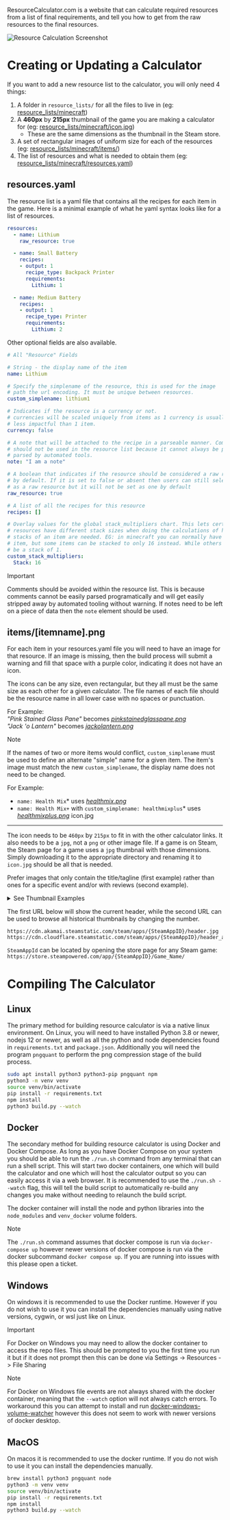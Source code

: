 ResourceCalculator.com is a website that can calculate required resources from
a list of final requirements, and tell you how to get from the raw resources to
the final resources.

![Resource Calculation Screenshot](screenshot01.png "Resource Calculation Screenshot")


Creating or Updating a Calculator
================================================================================
If you want to add a new resource list to the calculator, you will only need 4 things:  
1. A folder in `resource_lists/` for all the files to live in (eg: [resource_lists/minecraft](resource_lists/minecraft))
2. A **460px** by **215px** thumbnail of the game you are making a calculator for (eg: [resource_lists/minecraft/icon.jpg](resource_lists/minecraft/icon.jpg))
    * These are the same dimensions as the thumbnail in the Steam store.
3. A set of rectangular images of uniform size for each of the resources (eg: [resource_lists/minecraft/items/](resource_lists/minecraft/items/))
4. The list of resources and what is needed to obtain them (eg: [resource_lists/minecraft/resources.yaml](resource_lists/minecraft/resources.yaml))

resources.yaml
--------------------------------------------------------------------------------
The resource list is a yaml file that contains all the recipes for each item in
the game. Here is a minimal example of what he yaml syntax looks like for a
list of resources.

```yaml
resources:
  - name: Lithium
    raw_resource: true

  - name: Small Battery
    recipes:
    - output: 1
      recipe_type: Backpack Printer
      requirements:
        Lithium: 1

  - name: Medium Battery
    recipes:
    - output: 1
      recipe_type: Printer
      requirements:
        Lithium: 2
```

Other optional fields are also available.

```yaml
# All "Resource" Fields

# String - the display name of the item
name: Lithium

# Specify the simplename of the resource, this is used for the image
# path the url encoding. It must be unique between resources.
custom_simplename: lithium1

# Indicates if the resource is a currency or not.
# currencies will be scaled uniquely from items as 1 currency is usually a lot
# less impactful than 1 item.
currency: false

# A note that will be attached to the recipe in a parseable manner. Comments
# should not be used in the resource list because it cannot always be properly
# parsed by automated tools.
note: "I am a note"

# A boolean that indicates if the resource should be considered a raw resource
# by default. If it is set to false or absent then users can still select it
# as a raw resource but it will not be set as one by default
raw_resource: true

# A list of all the recipes for this resource
recipes: []

# Overlay values for the global stack_multipliers chart. This lets certian
# resources have different stack sizes when doing the calculations of how many
# stacks of an item are needed. EG: in minecraft you can normally have 64 of an
# item, but some items can be stacked to only 16 instead. While others can only
# be a stack of 1.
custom_stack_multipliers:
  Stack: 16
```

> [!IMPORTANT]
> Comments should be avoided within the resource list. This is because comments
> cannot be easily parsed programatically and will get easily stripped away
> by automated tooling without warning. If notes need to be left on a piece of
> data then the `note` element should be used.

items/[itemname].png
--------------------------------------------------------------------------------
For each item in your resources.yaml file you will need to have an image for
that resource. If an image is missing, then the build process will submit a
warning and fill that space with a purple color, indicating it does not have
an icon.

The icons can be any size, even rectangular, but they all must be the same size
as each other for a given calculator.
The file names of each file should be the resource name in all lower case with
no spaces or punctuation.

For Example:  
*"Pink Stained Glass Pane"* becomes *[pinkstainedglasspane.png](resource_lists/minecraft/items/pinkstainedglasspane.png)*  
*"Jack 'o Lantern"* becomes *[jackolantern.png](resource_lists/minecraft/items/jackolantern.png)*

> [!NOTE]
> If the names of two or more items would conflict, `custom_simplename` must
> be used to define an alternate "simple" name for a given item. The item's image
> must match the new `custom_simplename`, the display name does not need to be changed.
> 
> For Example:  
> * `name: Health Mix`* uses *[healthmix.png](resource_lists/the%20forest/items/healthmix.png)*  
> * `name: Health Mix+` with `custom_simplename: healthmixplus`* uses *[healthmixplus.png](resource_lists/the%20forest/items/healthmixplus.png)*
icon.jpg
--------------------------------------------------------------------------------
The icon needs to be `460px` by `215px` to fit in with the other calculator
links. It also needs to be a `jpg`, not a `png` or other image file. If a game
is on Steam, the Steam page for a game uses a `jpg` thumbnail with those
dimensions. Simply downloading it to the appropriate directory and renaming it
to `icon.jpg` should be all that is needed.

Prefer images that only contain the title/tagline (first example) rather than
ones for a specific event and/or with reviews (second example).

<details>
    <summary>See Thumbnail Examples</summary>
    
![Good thumbnail example](https://cdn.cloudflare.steamstatic.com/steam/apps/548430/header_alt_assets_1.jpg "Good thumbnail example")
![Bad thumbnail example](https://cdn.cloudflare.steamstatic.com/steam/apps/548430/header_alt_assets_13.jpg "Bad thumbnail example")

</details>

The first URL below will show the current header, while the second URL can be used to browse all historical thumbnails by changing the number.
```
https://cdn.akamai.steamstatic.com/steam/apps/{SteamAppID}/header.jpg
https://cdn.cloudflare.steamstatic.com/steam/apps/{SteamAppID}/header_alt_assets_1.jpg
```
`SteamAppId` can be located by opening the store page for any Steam game: `https://store.steampowered.com/app/{SteamAppID}/Game_Name/`

Compiling The Calculator
================================================================================

Linux
--------------------------------------------------------------------------------
The primary method for building resource calculator is via a native linux
environment. On Linux, you will need to have installed  Python 3.8 or newer,
nodejs 12 or newer, as well as all the python and node dependencies found in
`requirements.txt` and `package.json`. Additionally you will need the program
`pngquant` to perform the png compression stage of the build process.


```bash
sudo apt install python3 python3-pip pngquant npm
python3 -m venv venv
source venv/bin/activate
pip install -r requirements.txt
npm install
python3 build.py --watch
```

Docker
--------------------------------------------------------------------------------
The secondary method for building resource calculator is using Docker and Docker
Compose. As long as you have Docker Compose on your system you should be able
to run the `./run.sh` command from any terminal that can run a shell script.
This will start two docker containers, one which will build the calculator and
one which will host the calculator output so you can easily access it via a web
browser. It is recommended to use the `./run.sh --watch` flag, this will tell
the build script to automatically re-build any changes you make without needing
to relaunch the build script.

The docker container will install the node and python libraries into the
`node_modules` and `venv_docker` volume folders.

> [!NOTE]
> The `./run.sh` command assumes that docker compose is run via `docker-compose up`
> however newer versions of docker compose is run via the docker subcommand
> `docker compose up`. If you are running into issues with this please open
> a ticket.


Windows
--------------------------------------------------------------------------------
On windows it is recommended to use the Docker runtime. However if you do not
wish to use it you can install the dependencies manually using native versions,
cygwin, or wsl just like on Linux.

> [!IMPORTANT]
> For Docker on Windows you may need to allow the docker container to access
> the repo files. This should be prompted to you the first time you run it but
> if it does not prompt then this can be done
> via Settings -> Resources -> File Sharing

> [!NOTE]
> For Docker on Windows file events are not always shared with the docker
> container, meaning that the `--watch` option will not always catch errors. To
> workaround this you can attempt to install and run [docker-windows-volume-watcher](https://pypi.org/project/docker-windows-volume-watcher/)
> however this does not seem to work with newer versions of docker desktop.

MacOS
--------------------------------------------------------------------------------
On macos it is recommended to use the docker runtime. If you do not
wish to use it you can install the dependencies manually.

```bash
brew install python3 pngquant node
python3 -m venv venv
source venv/bin/activate
pip install -r requirements.txt
npm install
python3 build.py --watch
```
